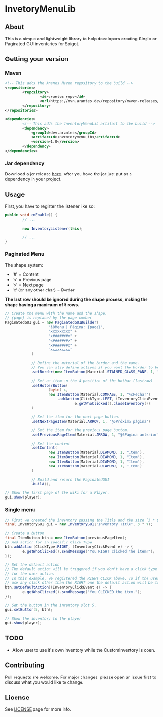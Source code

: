 # InvetoryMenuLib

## About

This is a simple and lightweight library to help developers creating Single or Paginated GUI inventories for Spigot.

## Getting your version

### Maven

```xml
<!-- This adds the Aranes Maven repository to the build -->
<repositories>
        <repository>
                <id>arantes-repo</id>
                <url>https://mvn.arantes.dev/repository/maven-releases/</url>
        </repository>
</repositories>

<dependencies>
        <!-- This adds the InventoryMenuLib artifact to the build -->
        <dependency>
            <groupId>dev.arantes</groupId>
            <artifactId>InventoryMenuLib</artifactId>
            <version>1.0</version>
        </dependency>
</dependencies>
```

### Jar dependency

Download a jar release [here](https://github.com/arantesxyz/InventoryMenuLib/releases).
After you have the jar just put as a dependency in your project.

## Usage

First, you have to register the listener like so:

```java
public void onEnable() {
        // ...

        new InventoryListener(this);

        // ...
}
```

### Paginated Menu

The shape system:

-   '#' = Content
-   '<' = Previous page
-   '>' = Next page
-   'x' (or any other char) = Border

**The last row should be ignored during the shape process, making the shape having a maximum of 5 rows.**

```java
// Create the menu with the name and the shape.
// {page} is replaced by the page number
PaginatedGUI gui = new PaginatedGUIBuilder(
                    "§8Menu | Página: {page}",
                    "xxxxxxxxx" +
                    "x#######x" +
                    "<#######>" +
                    "x#######x" +
                    "xxxxxxxxx"
            )

            // Define the material of the border and the name.
            // You can also define actions if you want the border to be clickable
            .setBorder(new ItemButton(Material.STAINED_GLASS_PANE, 1, "§eBorda", ""))

            // Set an item in the 4 position of the hotbar (lastrow)
            .setHotbarButton(
                    (byte) 4,
                    new ItemButton(Material.COMPASS, 1, "§cFechar")
                        .addAction(ClickType.LEFT, (InventoryClickEvent e) ->
                                e.getWhoClicked().closeInventory())
            )

            // Set the item for the next page button.
            .setNextPageItem(Material.ARROW, 1, "§6Próxima página")

            // Set the item for the previous page buttom.
            .setPreviousPageItem(Material.ARROW, 1, "§6Página anterior")

            // Set the content
            .setContent(
                    new ItemButton(Material.DIAMOND, 1, "Item"),
                    new ItemButton(Material.DIAMOND, 1, "Item"),
                    new ItemButton(Material.DIAMOND, 1, "Item"),
                    new ItemButton(Material.DIAMOND, 1, "Item")
            )

            // Build and return the PaginatedGUI
            .build();

// Show the first page of the wiki for a Player.
gui.show(player);
```

### Single menu

```java
// First we created the inventory passing the Title and the size (3 * 9 -> 3 row inventory).
final InventoryGUI gui = new InventoryGUI("Inventory Title", 3 * 9);

// Create a button
final ItemButton btn = new ItemButton(previousPageItem);
// Add action for an specific Click Type
btn.addAction(ClickType.RIGHT, (InventoryClickEvent e) -> {
        e.getWhoClicked().sendMessage("You RIGHT clicked the item!");
});

// Set the default action
// The default action will be triggered if you don't have a click type registered
// for the user action.
// In this example, we registered the RIGHT CLICK above, so if the user
// use any click other than the RIGHT one the default action will be triggered.
btn.setDefaultAction((InventoryClickEvent e) -> {
        e.getWhoClicked().sendMessage("You CLICKED the item.");
});

// Set the button in the inventory slot 5.
gui.setButton(5, btn);

// Show the inventory to the player
gui.show(player);
```

## TODO

-   Allow user to use it's own inventory while the CustomInventory is open.

## Contributing

Pull requests are welcome. For major changes, please open an issue first to discuss what you would like to change.

## License

See [LICENSE](https://github.com/arantesxyz/InventoryMenuLib/blob/master/LICENSE) page for more info.
